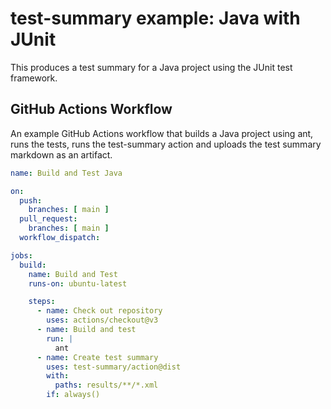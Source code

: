 test-summary example: Java with JUnit
=====================================

This produces a test summary for a Java project using the JUnit test framework.

GitHub Actions Workflow
-----------------------

An example GitHub Actions workflow that builds a Java project using ant, runs the tests, runs the test-summary action and uploads the test summary markdown as an artifact.

```yaml
name: Build and Test Java

on:
  push:
    branches: [ main ]
  pull_request:
    branches: [ main ]
  workflow_dispatch:

jobs:
  build:
    name: Build and Test
    runs-on: ubuntu-latest

    steps:
      - name: Check out repository
        uses: actions/checkout@v3
      - name: Build and test
        run: |
          ant
      - name: Create test summary
        uses: test-summary/action@dist
        with:
          paths: results/**/*.xml
        if: always()
```
